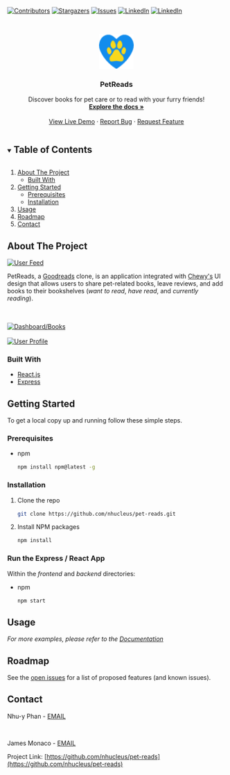 [![Contributors][contributors-shield]][contributors-url]
[![Stargazers][stars-shield]][stars-url]
[![Issues][issues-shield]][issues-url]
[![LinkedIn][linkedin-shield]][linkedin-url]
[![LinkedIn][linkedin-shield]][linkedin-url2]


<!-- PROJECT LOGO -->
<br />
<p align="center">
  <a href="https://github.com/nhucleus/pet-reads">
    <img src="frontend/public/favicon.ico" alt="Logo" width="80" height="80">
  </a>

  <h3 align="center">PetReads</h3>

  <p align="center">
    Discover books for pet care or to read with your furry friends!
    <br />
    <a href="https://github.com/nhucleus/pet-reads"><strong>Explore the docs »</strong></a>
    <br />
    <br />
    <a href="https://petreads.herokuapp.com/">View Live Demo</a>
    ·
    <a href="https://github.com/nhucleus/pet-reads/issues">Report Bug</a>
    ·
    <a href="https://github.com/nhucleus/pet-reads/issues">Request Feature</a>
  </p>
</p>



<!-- TABLE OF CONTENTS -->
<details open="open">
  <summary><h2 style="display: inline-block">Table of Contents</h2></summary>
  <ol>
    <li>
      <a href="#about-the-project">About The Project</a>
      <ul>
        <li><a href="#built-with">Built With</a></li>
      </ul>
    </li>
    <li>
      <a href="#getting-started">Getting Started</a>
      <ul>
        <li><a href="#prerequisites">Prerequisites</a></li>
        <li><a href="#installation">Installation</a></li>
      </ul>
    </li>
    <li><a href="#usage">Usage</a></li>
    <li><a href="#roadmap">Roadmap</a></li>
    <li><a href="#contact">Contact</a></li>
  </ol>
</details>



<!-- ABOUT THE PROJECT -->
## About The Project

[![User Feed][product-screenshot]](http://petreads.herokuapp.com/)

PetReads, a [Goodreads](https://www.goodreads.com/) clone, is an application integrated with [Chewy's](https://www.chewy.com/) UI design that allows users to share pet-related books, leave reviews, and add books to their bookshelves (_want to read_, _have read_, and _currently reading_).

<br><br>
[![Dashboard/Books][books-screenshot]](http://petreads.herokuapp.com/)
<br><br>
[![User Profile][profile-screenshot]](http://petreads.herokuapp.com/)


### Built With

* [React.js](https://reactjs.org/)
* [Express](https://expressjs.com/)



<!-- GETTING STARTED -->
## Getting Started

To get a local copy up and running follow these simple steps.

### Prerequisites

* npm
  ```sh
  npm install npm@latest -g
  ```

### Installation

1. Clone the repo
   ```sh
   git clone https://github.com/nhucleus/pet-reads.git
   ```
2. Install NPM packages
   ```sh
   npm install
   ```

### Run the Express / React App
Within the _frontend_ and _backend_ directories:
* npm
  ```sh
  npm start
  ```


<!-- USAGE EXAMPLES -->
## Usage

_For more examples, please refer to the [Documentation](https://github.com/nhucleus/pet-reads)_



<!-- ROADMAP -->
## Roadmap

See the [open issues](https://github.com/nhucleus/pet-reads/issues) for a list of proposed features (and known issues).



<!-- CONTACT -->
## Contact

Nhu-y Phan - [EMAIL](mailto:nhucleus@gmail.com)

<br>

James Monaco - [EMAIL](mailto:monaco.james18@gmail.com)

Project Link: [https://github.com/nhucleus/pet-reads](https://github.com/nhucleus/pet-reads)





<!-- MARKDOWN LINKS & IMAGES -->
[contributors-shield]: https://img.shields.io/github/contributors/nhucleus/pet-reads.svg?style=for-the-badge
[contributors-url]: https://github.com/nhucleus/pet-reads/graphs/contributors
[stars-shield]: https://img.shields.io/github/stars/nhucleus/pet-reads.svg?style=for-the-badge
[stars-url]: https://github.com/nhucleus/pet-reads/stargazers
[issues-shield]: https://img.shields.io/github/issues/nhucleus/pet-reads.svg?style=for-the-badge
[issues-url]: https://github.com/nhucleus/pet-reads/issues
[linkedin-shield]: https://img.shields.io/badge/-LinkedIn-black.svg?style=for-the-badge&logo=linkedin&colorB=555
[linkedin-url]: https://www.linkedin.com/in/nhu-yphan/
[linkedin-url2]: https://www.linkedin.com/in/james-monaco-770127175/
[product-screenshot]: images/splash.png
[books-screenshot]: images/books.png
[profile-screenshot]: images/profile.png